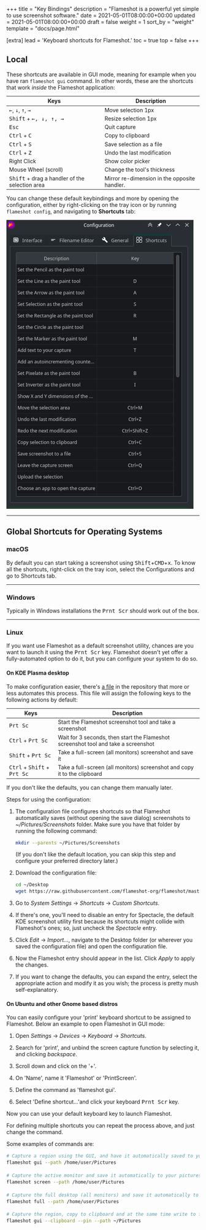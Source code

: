 +++
title = "Key Bindings"
description = "Flameshot is a powerful yet simple to use screenshot software."
date = 2021-05-01T08:00:00+00:00
updated = 2021-05-01T08:00:00+00:00
draft = false
weight = 1
sort_by = "weight"
template = "docs/page.html"

[extra]
lead = 'Keyboard shortcuts for Flameshot.'
toc = true
top = false
+++

## Local
These shortcuts are available in GUI mode, meaning for example when you have ran `flameshot gui` command. In other words, these are the shortcuts that work *inside* the Flameshot application:

|  Keys                                                                                         |  Description                                  |
|---                                                                                            |---                                            |
| <kbd>←</kbd>, <kbd>↓</kbd>, <kbd>↑</kbd>, <kbd>→</kbd>                                        | Move selection 1px                            |
| <kbd>Shift</kbd> + <kbd><kbd>←</kbd>, <kbd>↓</kbd>, <kbd>↑</kbd>, <kbd>→</kbd></kbd>          | Resize selection 1px                          |
| <kbd>Esc</kbd>                                                                                | Quit capture                                  |
| <kbd>Ctrl</kbd> + <kbd>C</kbd>                                                                | Copy to clipboard                             |
| <kbd>Ctrl</kbd> + <kbd>S</kbd>                                                                | Save selection as a file                      |
| <kbd>Ctrl</kbd> + <kbd>Z</kbd>                                                                | Undo the last modification                    |
| Right Click                                                                                   | Show color picker                             |
| Mouse Wheel (scroll)                                                                          | Change the tool's thickness                   |
| <kbd>Shift</kbd> + drag a handler of the selection area                                       | Mirror re-dimension in the opposite handler.  |

You can change these default keybindings and more by opening the configuration, either by right-clicking on the tray icon or by running `flameshot config`, and navigating to **Shortcuts** tab:

![Flameshot configuration window and Shortcuts tab](/media/configuration_window/flameshot_config_shortcuts.png)

--------------------------------------------------------------------------------

## Global Shortcuts for Operating Systems

### macOS

By default you can start taking a screenshot using <kbd>Shift</kbd>+<kbd>CMD</kbd>+<kbd>x</kbd>. To know all the shortcuts, right-click on the tray icon, select the Configurations and go to Shortcuts tab.

--------------------------------------------------------------------------------

### Windows

Typically in Windows installations the <kbd>Prnt Scr</kbd> should work out of the box.

--------------------------------------------------------------------------------

### Linux

If you want use Flameshot as a default screenshot utility, chances are you want to launch it using the <kbd>Prnt Scr</kbd> key. Flameshot doesn't yet offer a fully-automated option to do it, but you can configure your system to do so.

#### On KDE Plasma desktop
To make configuration easier, there's [a file](https://github.com/flameshot-org/flameshot/blob/master/docs/shortcuts-config/flameshot-shortcuts-kde.khotkeys) in the repository that more or less automates this process. This file will assign the following keys to the following actions by default:

|  Keys                                                           |  Description                                                                                |
|---                                                              |---                                                                                          |
| <kbd>Prt Sc</kbd>                                               | Start the Flameshot screenshot tool and take a screenshot                                   |
| <kbd>Ctrl</kbd> + <kbd>Prt Sc</kbd>                             | Wait for 3 seconds, then start the Flameshot screenshot tool and take a screenshot          |
| <kbd>Shift</kbd> + <kbd>Prt Sc</kbd>                            | Take a full-screen (all monitors) screenshot and save it                                    |
| <kbd>Ctrl</kbd> + <kbd>Shift</kbd> + <kbd>Prt Sc</kbd>          | Take a full-screen (all monitors) screenshot and copy it to the clipboard                   |

If you don't like the defaults, you can change them manually later.

Steps for using the configuration:

1. The configuration file configures shortcuts so that Flameshot automatically saves (without opening the save dialog) screenshots to _~/Pictures/Screenshots_ folder. Make sure you have that folder by running the following command:
    ```sh
    mkdir --parents ~/Pictures/Screenshots
    ```
   (If you don't like the default location, you can skip this step and configure your preferred directory later.)

2. Download the configuration file:
    ```sh
    cd ~/Desktop
    wget https://raw.githubusercontent.com/flameshot-org/flameshot/master/docs/shortcuts-config/flameshot-shortcuts-kde.khotkeys
    ```
3. Go to _System Settings_ → _Shortcuts_ → _Custom Shortcuts_.
4. If there's one, you'll need to disable an entry for Spectacle, the default KDE screenshot utility first because its shortcuts might collide with Flameshot's ones; so, just uncheck the _Spectacle_ entry.
5. Click _Edit_ → _Import..._, navigate to the Desktop folder (or wherever you saved the configuration file) and open the configuration file.
6. Now the Flameshot entry should appear in the list. Click _Apply_ to apply the changes.
7. If you want to change the defaults, you can expand the entry, select the appropriate action and modify it as you wish; the process is pretty mush self-explanatory.

#### On Ubuntu and other Gnome based distros

You can easily configure your 'print' keyboard shortcut to be assigned to Flameshot. Below an example to open Flameshot in GUI mode:

1. Open _Settings_ → _Devices_ → _Keyboard_  → _Shortcuts_.

2. Search for 'print', and unbind the screen capture function by selecting it, and clicking _backspace_.

3. Scroll down and click on the '+'.

4. On 'Name', name it 'Flameshot' or 'PrintScreen'.

5. Define the command as 'flameshot gui'.

6. Select 'Define shortcut...'and click your keyboard <kbd>Prnt Scr</kbd> key.

Now you can use your default keyboard key to launch Flameshot.

For defining multiple shortcuts you can repeat the process above, and just change the command.

Some examples of commands are:

```sh
# Capture a region using the GUI, and have it automatically saved to your pictures folder when clicking the save button in GUI
flameshot gui --path /home/user/Pictures

# Capture the active monitor and save it automatically to your pictures folder
flameshot screen --path /home/user/Pictures

# Capture the full desktop (all monitors) and save it automatically to your pictures folder
flameshot full --path /home/user/Pictures

# Capture the region, copy to clipboard and at the same time write to file and pin the image
flameshot gui --clipboard --pin --path ~/Pictures
```
